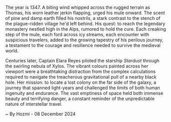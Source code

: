 
The year is 1347.  A biting wind whipped across the rugged terrain as Thomas, his worn leather jerkin flapping, urged his mule onward.  The scent of pine and damp earth filled his nostrils, a stark contrast to the stench of the plague-ridden village he'd left behind. His quest: to reach the legendary monastery nestled high in the Alps, rumored to hold the cure.  Each creaking step of the mule, each ford across icy streams, each encounter with suspicious travelers, added to the growing tapestry of his perilous journey, a testament to the courage and resilience needed to survive the medieval world.

Centuries later, Captain Elara Reyes piloted the starship *Stardust* through the swirling nebula of Xylos.  The vibrant colours painted across her viewport were a breathtaking distraction from the complex calculations required to navigate the treacherous gravitational pull of a nearby black hole.  Her mission: to locate a lost colony on the far side of the galaxy, a journey that spanned light-years and challenged the limits of both human ingenuity and endurance. The vast emptiness of space held both immense beauty and terrifying danger, a constant reminder of the unpredictable nature of interstellar travel.

~ By Hozmi - 08 December 2024
